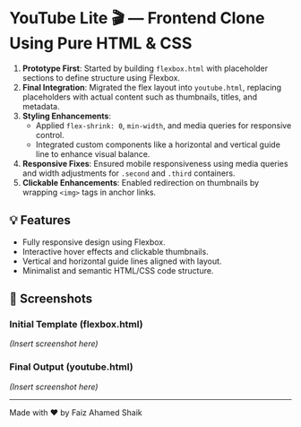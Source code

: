 # YouTube Lite 🎬 — Frontend Clone Using Pure HTML & CSS
1. **Prototype First**: Started by building `flexbox.html` with placeholder sections to define structure using Flexbox.
2. **Final Integration**: Migrated the flex layout into `youtube.html`, replacing placeholders with actual content such as thumbnails, titles, and metadata.
3. **Styling Enhancements**:
   - Applied `flex-shrink: 0`, `min-width`, and media queries for responsive control.
   - Integrated custom components like a horizontal and vertical guide line to enhance visual balance.
4. **Responsive Fixes**: Ensured mobile responsiveness using media queries and width adjustments for `.second` and `.third` containers.
5. **Clickable Enhancements**: Enabled redirection on thumbnails by wrapping `<img>` tags in anchor links.

## 💡 Features

- Fully responsive design using Flexbox.
- Interactive hover effects and clickable thumbnails.
- Vertical and horizontal guide lines aligned with layout.
- Minimalist and semantic HTML/CSS code structure.

## 📸 Screenshots

### Initial Template (flexbox.html)
*(Insert screenshot here)*

### Final Output (youtube.html)
*(Insert screenshot here)*

---

Made with ❤️ by Faiz Ahamed Shaik

